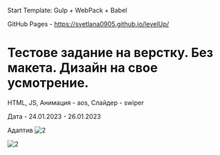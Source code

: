  Start Template: Gulp + WebPack + Babel

GitHub Pages - https://svetlana0905.github.io/levelUp/

# Тестове задание на верстку. Без макета. Дизайн на свое усмотрение. 

HTML, JS, Анимация - aos,  Слайдер - swiper

Дата - 24.01.2023 - 26.01.2023

Адаптив
![2](https://user-images.githubusercontent.com/75973334/215095469-364964a1-a806-4798-8177-224514926141.jpg)

![2](https://user-images.githubusercontent.com/75973334/215095469-364964a1-a806-4798-8177-224514926141.jpg)

